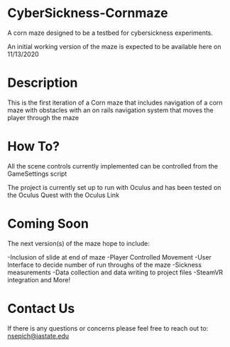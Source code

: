 # CyberSickness-Cornmaze
A corn maze designed to be a testbed for cybersickness experiments.

An initial working version of the maze is expected to be available here on 11/13/2020

# Description

This is the first iteration of a Corn maze that includes navigation of a corn maze with obstacles with an on rails navigation system that moves the player through the maze

# How To?

All the scene controls currently implemented can be controlled from the GameSettings script

The project is currently set up to run with Oculus and has been tested on the Oculus Quest with the Oculus Link

# Coming Soon

The next version(s) of the maze hope to include:

-Inclusion of slide at end of maze
-Player Controlled Movement
-User Interface to decide number of run throughs of the maze
-Sickness measurements
-Data collection and data writing to project files
-SteamVR integration
and More!

# Contact Us

If there is any questions or concerns please feel free to reach out to: nsepich@iastate.edu
